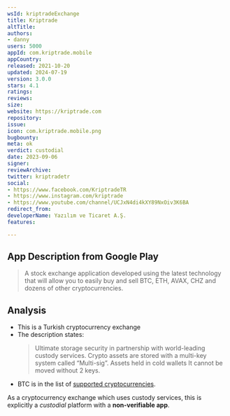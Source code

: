 ```yaml
---
wsId: kriptradeExchange
title: Kriptrade
altTitle: 
authors:
- danny
users: 5000
appId: com.kriptrade.mobile
appCountry: 
released: 2021-10-20
updated: 2024-07-19
version: 3.0.0
stars: 4.1
ratings: 
reviews: 
size: 
website: https://kriptrade.com
repository: 
issue: 
icon: com.kriptrade.mobile.png
bugbounty: 
meta: ok
verdict: custodial
date: 2023-09-06
signer: 
reviewArchive: 
twitter: kriptradetr
social:
- https://www.facebook.com/KriptradeTR
- https://www.instagram.com/kriptrade
- https://www.youtube.com/channel/UCJxN4di4kXY89NxOiv3K6BA
redirect_from: 
developerName: Yazılım ve Ticaret A.Ş.
features: 

---
```


## App Description from Google Play

> A stock exchange application developed using the latest technology that will allow you to easily buy and sell BTC, ETH, AVAX, CHZ and dozens of other cryptocurrencies.

## Analysis 

- This is a Turkish cryptocurrency exchange
- The description states:
  > Ultimate storage security in partnership with world-leading custody services. Crypto assets are stored with a multi-key system called “Multi-sig”. Assets held in cold wallets
  > It cannot be moved without 2 keys.
- BTC is in the list of [supported cryptocurrencies](https://pro.kriptrade.com/currencies).  

As a cryptocurrency exchange which uses custody services, this is explicitly a *custodial* platform with a **non-verifiable app**.



